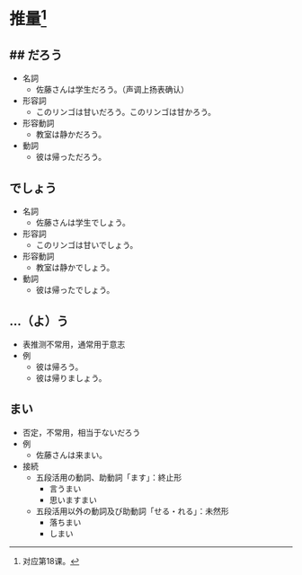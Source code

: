 # 推量[^title]

## ## だろう
- 名詞
  - 佐藤さんは学生だろう。（声调上扬表确认）
- 形容詞
  - このリンゴは甘いだろう。このリンゴは甘かろう。
- 形容動詞
  - 教室は静かだろう。
- 動詞
  - 彼は帰っただろう。
## でしょう
- 名詞
  - 佐藤さんは学生でしょう。
- 形容詞
  - このリンゴは甘いでしょう。
- 形容動詞
  - 教室は静かでしょう。
- 動詞
  - 彼は帰ったでしょう。
## ...（よ）う
- 表推测不常用，通常用于意志
- 例
  - 彼は帰ろう。
  - 彼は帰りましょう。
## まい
- 否定，不常用，相当于ないだろう
- 例
  - 佐藤さんは来まい。
- 接続
  - 五段活用の動詞、助動詞「ます」：終止形
    - 言うまい
    - 思いますまい
  - 五段活用以外の動詞及び助動詞「せる・れる」：未然形
    - 落ちまい
    - しまい



[^title]: 对应第18课。

